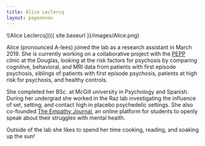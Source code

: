 ```yaml
---
title: Alice Leclercq
layout: pagenonav
---
```

![Alice Leclercq]({{ site.baseurl }}/images/Alice.png)

Alice (pronounced A-lees) joined the lab as a research assistant in March 2019. She is currently working on a collaborative project with the <a href="http://www.douglas.qc.ca/section/pepp-montreal-165?locale=en" target="_blank">PEPP </a> clinic at the Douglas, looking at the risk factors for psychosis by comparing cognitive, behavioral, and MRI data from patients with first episode psychosis, siblings of patients with first episode psychosis, patients at high risk for psychosis, and healthy controls. 

She completed her BSc. at McGill university in Psychology and Spanish. During her undergrad she worked in the Raz lab investigating the influence of set, setting, and contact high in placebo psychedelic settings. She also co-founded <a href="https://www.theempathyjournal.com/" target="_blank"> The Empathy Journal</a>, an online platform for students to openly speak about their struggles with mental health.

Outside of the lab she likes to spend her time cooking, reading, and soaking up the sun!  
